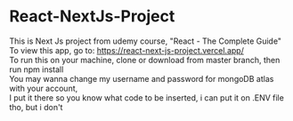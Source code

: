 # React-NextJs-Project
This is Next Js project from udemy course, "React - The Complete Guide" </br>
To view this app, go to: https://react-next-js-project.vercel.app/ </br>
To run this on your machine, clone or download from master branch, then run npm install </br>
You may wanna change my username and password for mongoDB atlas with your account, </br>
I put it there so you know what code to be inserted, i can put it on .ENV file tho, but i don't
